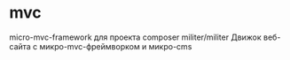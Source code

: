 # mvc
micro-mvc-framework для проекта composer militer/militer
Движок веб-сайта с микро-mvc-фреймворком и микро-cms
